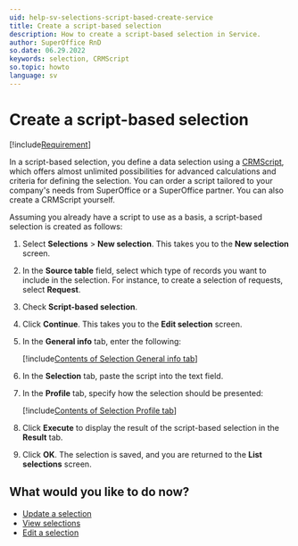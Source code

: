 ```yaml
---
uid: help-sv-selections-script-based-create-service
title: Create a script-based selection
description: How to create a script-based selection in Service.
author: SuperOffice RnD
so.date: 06.29.2022
keywords: selection, CRMScript
so.topic: howto
language: sv
---
```


# Create a script-based selection

[!include[Requirement](../../../../learn/includes/req-expander-services.md)]

In a script-based selection, you define a data selection using a [CRMScript][1], which offers almost unlimited possibilities for advanced calculations and criteria for defining the selection. You can order a script tailored to your company's needs from SuperOffice or a SuperOffice partner. You can also create a CRMScript yourself.

Assuming you already have a script to use as a basis, a script-based selection is created as follows:

1. Select **Selections** > **New selection**. This takes you to the **New selection** screen.

2. In the **Source table** field, select which type of records you want to include in the selection. For instance, to create a selection of requests, select **Request**.

3. Check **Script-based selection**.

4. Click **Continue**. This takes you to the **Edit selection** screen.

5. In the **General info** tab, enter the following:

    [!include[Contents of Selection General info tab](includes/selection-general-info.md)]

6. In the **Selection** tab, paste the script into the text field.

7. In the **Profile** tab, specify how the selection should be presented:

    [!include[Contents of Selection Profile tab](includes/selection-profile-tab.md)]

8. Click **Execute** to display the result of the script-based selection in the **Result** tab.

9. Click **OK**. The selection is saved, and you are returned to the **List selections** screen.

## What would you like to do now?

* [Update a selection][2]
* [View selections][3]
* [Edit a selection][4]

<!-- Referenced links -->
[1]: ../../../../automation/crmscript/index.yml
[2]: update.md
[3]: list.md
[4]: edit.md

<!-- Referenced images -->


